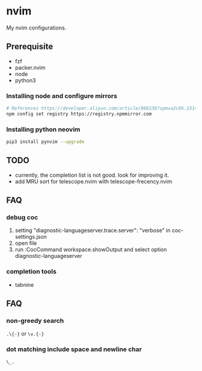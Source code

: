 # nvim

My nvim configurations.

## Prerequisite
* fzf
* packer.nvim
* node
* python3


### Installing node and configure mirrors
```bash
# References https://developer.aliyun.com/article/868238?spm=a2c6h.13148508.0.0.66e84f0ehbA8XI
npm config set registry https://registry.npmmirror.com
```


### Installing python neovim
``` bash
pip3 install pynvim --upgrade
```

## TODO
* currently, the completion list is not good. look for improving it.
* add MRU sort for telescope.nvim with telescope-frecency.nvim

## FAQ

### debug coc
1. setting "diagnostic-languageserver.trace.server": "verbose" in coc-settings.json
2. open file
3. run :CocCommand workspace.showOutput and select option diagnostic-languageserver

### completion tools
* tabnine

## FAQ

### non-greedy search
`.\{-}` or `\v.{-}`

### dot matching include space and newline char
`\_.`
